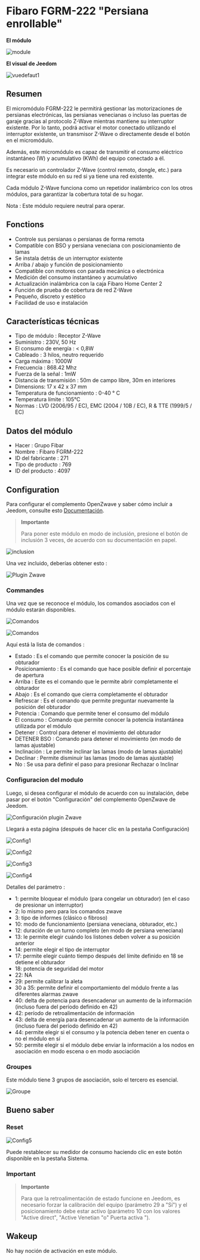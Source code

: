 # Fibaro FGRM-222 "Persiana enrollable"

**El módulo**

![module](images/fibaro.fgrm222/module.jpg)

**El visual de Jeedom**

![vuedefaut1](images/fibaro.fgrm222/vuedefaut1.jpg)

## Resumen

El micromódulo FGRM-222 le permitirá gestionar las motorizaciones de persianas electrónicas, las persianas venecianas o incluso las puertas de garaje gracias al protocolo Z-Wave mientras mantiene su interruptor existente. Por lo tanto, podrá activar el motor conectado utilizando el interruptor existente, un transmisor Z-Wave o directamente desde el botón en el micromódulo.

Además, este micromódulo es capaz de transmitir el consumo eléctrico instantáneo (W) y acumulativo (KWh) del equipo conectado a él.

Es necesario un controlador Z-Wave (control remoto, dongle, etc.) para integrar este módulo en su red si ya tiene una red existente.

Cada módulo Z-Wave funciona como un repetidor inalámbrico con los otros módulos, para garantizar la cobertura total de su hogar.

Nota : Este módulo requiere neutral para operar.

## Fonctions

-   Controle sus persianas o persianas de forma remota
-   Compatible con BSO y persiana veneciana con posicionamiento de lamas
-   Se instala detrás de un interruptor existente
-   Arriba / abajo y función de posicionamiento
-   Compatible con motores con parada mecánica o electrónica
-   Medición del consumo instantáneo y acumulativo
-   Actualización inalámbrica con la caja Fibaro Home Center 2
-   Función de prueba de cobertura de red Z-Wave
-   Pequeño, discreto y estético
-   Facilidad de uso e instalación

## Características técnicas

-   Tipo de módulo : Receptor Z-Wave
-   Suministro : 230V, 50 Hz
-   El consumo de energía : &lt; 0,8W
-   Cableado : 3 hilos, neutro requerido
-   Carga máxima : 1000W
-   Frecuencia : 868.42 Mhz
-   Fuerza de la señal : 1mW
-   Distancia de transmisión : 50m de campo libre, 30m en interiores
-   Dimensions: 17 x 42 x 37 mm
-   Temperatura de funcionamiento : 0-40 ° C
-   Temperatura límite : 105°C
-   Normas : LVD (2006/95 / EC), EMC (2004 / 10B / EC), R & TTE (1999/5 / EC)

## Datos del módulo

-   Hacer : Grupo Fibar
-   Nombre : Fibaro FGRM-222
-   ID del fabricante : 271
-   Tipo de producto : 769
-   ID del producto : 4097

## Configuration

Para configurar el complemento OpenZwave y saber cómo incluir a Jeedom, consulte esto [Documentación](https://doc.jeedom.com/es_ES/plugins/automation%20protocol/openzwave/).

> **Importante**
>
> Para poner este módulo en modo de inclusión, presione el botón de inclusión 3 veces, de acuerdo con su documentación en papel.

![inclusion](images/fibaro.fgrm222/inclusion.jpg)

Una vez incluido, deberías obtener esto :

![Plugin Zwave](images/fibaro.fgrm222/information.jpg)

### Commandes

Una vez que se reconoce el módulo, los comandos asociados con el módulo estarán disponibles.

![Comandos](images/fibaro.fgrm222/commandes.jpg)

![Comandos](images/fibaro.fgrm222/commandes2.jpg)

Aquí está la lista de comandos :

-   Estado : Es el comando que permite conocer la posición de su obturador
-   Posicionamiento : Es el comando que hace posible definir el porcentaje de apertura
-   Arriba : Este es el comando que le permite abrir completamente el obturador
-   Abajo : Es el comando que cierra completamente el obturador
-   Refrescar : Es el comando que permite preguntar nuevamente la posición del obturador
-   Potencia : Comando que permite tener el consumo del módulo
-   El consumo : Comando que permite conocer la potencia instantánea utilizada por el módulo
-   Detener : Control para detener el movimiento del obturador
-   DETENER BSO : Comando para detener el movimiento (en modo de lamas ajustable)
-   Inclinación : Le permite inclinar las lamas (modo de lamas ajustable)
-   Declinar : Permite disminuir las lamas (modo de lamas ajustable)
-   No : Se usa para definir el paso para presionar Rechazar o Inclinar

### Configuracion del modulo

Luego, si desea configurar el módulo de acuerdo con su instalación, debe pasar por el botón "Configuración" del complemento OpenZwave de Jeedom.

![Configuración plugin Zwave](images/plugin/bouton_configuration.jpg)

Llegará a esta página (después de hacer clic en la pestaña Configuración)

![Config1](images/fibaro.fgrm222/config1.jpg)

![Config2](images/fibaro.fgrm222/config2.jpg)

![Config3](images/fibaro.fgrm222/config3.jpg)

![Config4](images/fibaro.fgrm222/config4.jpg)

Detalles del parámetro :

-   1: permite bloquear el módulo (para congelar un obturador) (en el caso de presionar un interruptor)
-   2: lo mismo pero para los comandos zwave
-   3: tipo de informes (clásico o fibroso)
-   10: modo de funcionamiento (persiana veneciana, obturador, etc.)
-   12: duración de un turno completo (en modo de persiana veneciana)
-   13: le permite elegir cuándo los listones deben volver a su posición anterior
-   14: permite elegir el tipo de interruptor
-   17: permite elegir cuánto tiempo después del límite definido en 18 se detiene el obturador
-   18: potencia de seguridad del motor
-   22: NA
-   29: permite calibrar la aleta
-   30 a 35: permite definir el comportamiento del módulo frente a las diferentes alarmas zwave
-   40: delta de potencia para desencadenar un aumento de la información (incluso fuera del período definido en 42)
-   42: período de retroalimentación de información
-   43: delta de energía para desencadenar un aumento de la información (incluso fuera del período definido en 42)
-   44: permite elegir si el consumo y la potencia deben tener en cuenta o no el módulo en sí
-   50: permite elegir si el módulo debe enviar la información a los nodos en asociación en modo escena o en modo asociación

### Groupes

Este módulo tiene 3 grupos de asociación, solo el tercero es esencial.

![Groupe](images/fibaro.fgrm222/groupe.jpg)

## Bueno saber

### Reset

![Config5](images/fibaro.fgrm222/config5.jpg)

Puede restablecer su medidor de consumo haciendo clic en este botón disponible en la pestaña Sistema.

### Important

> **Importante**
>
> Para que la retroalimentación de estado funcione en Jeedom, es necesario forzar la calibración del equipo (parámetro 29 a "Sí") y el posicionamiento debe estar activo (parámetro 10 con los valores "Active direct", "Active Venetian "o" Puerta activa ").


## Wakeup

No hay noción de activación en este módulo.
